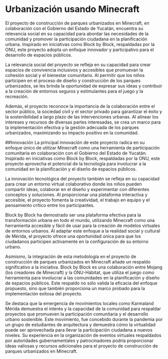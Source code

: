 # Urbanización usando Minecraft
El proyecto de construcción de parques urbanizados en Minecraft, en colaboración con el Gobierno del Estado de Yucatán, encuentra su relevancia social en su capacidad para abordar las necesidades de la comunidad y promover la participación ciudadana en la planificación urbana. Inspirado en iniciativas como Block by Block, respaldadas por la ONU, este proyecto adopta un enfoque innovador y participativo para el desarrollo de espacios públicos.

La relevancia social del proyecto se refleja en su capacidad para crear espacios de convivencia inclusivos y accesibles que promuevan la cohesión social y el bienestar comunitario. Al permitir que los niños participen en el proceso de diseño y construcción de los parques urbanizados, se les brinda la oportunidad de expresar sus ideas y contribuir a la creación de entornos seguros y estimulantes para el juego y la recreación.

Además, el proyecto reconoce la importancia de la colaboración entre el sector público, la sociedad civil y el sector privado para garantizar el éxito y la sostenibilidad a largo plazo de las intervenciones urbanas. Al alinear los intereses y recursos de diversas partes interesadas, se crea un marco para la implementación efectiva y la gestión adecuada de los parques urbanizados, maximizando su impacto positivo en la comunidad.

##Innovación
La principal innovación de este proyecto radica en su enfoque único de utilizar Minecraft como una herramienta de participación comunitaria en colaboración con el Gobierno del Estado de Yucatán. Inspirado en iniciativas como Block by Block, respaldadas por la ONU, este proyecto aprovecha el potencial de la tecnología para involucrar a la comunidad en la planificación y el diseño de espacios públicos.

La innovación tecnológica del proyecto también se refleja en su capacidad para crear un entorno virtual colaborativo donde los niños pueden compartir ideas, colaborar en el diseño y experimentar con diferentes conceptos y soluciones. Al proporcionar una plataforma interactiva y accesible, el proyecto fomenta la creatividad, el trabajo en equipo y el pensamiento crítico entre los participantes.

Block by Block ha demostrado ser una plataforma efectiva para la transformación urbana en todo el mundo, utilizando Minecraft como una herramienta accesible y fácil de usar para la creación de modelos virtuales de entornos urbanos. Al adaptar este enfoque a la realidad social y cultural de Mérida, el proyecto ofrece una oportunidad única para que los ciudadanos participen activamente en la configuración de su entorno urbano.

Asimismo, la integración de esta metodología en el proyecto de construcción de parques urbanizados en Minecraft añade un respaldo significativo a la iniciativa. Block by Block es una colaboración entre Mojang (los creadores de Minecraft) y la ONU-Hábitat, que utiliza el juego como herramienta para involucrar a las comunidades en la planificación y diseño de espacios públicos. Este respaldo no sólo valida la eficacia del enfoque propuesto, sino que también proporciona un marco probado para la implementación exitosa del proyecto.

Se destaca que la emergencia de movimientos locales como Karmaland Mérida demuestra el interés y la capacidad de la comunidad para respaldar proyectos que promueven la participación comunitaria y el desarrollo urbano sostenible. Este movimiento, fue concebido durante la pandemia por un grupo de estudiantes de arquitectura y demuestra cómo la virtualidad puede ser aprovechada para llevar la participación ciudadana a nuevos niveles. Su experiencia en la organización de eventos virtuales respaldados por autoridades gubernamentales y patrocinadores podría proporcionar ideas valiosas y recursos adicionales para el proyecto de construcción de parques urbanizados en Minecraft.
